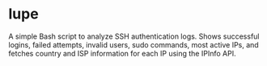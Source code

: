 # lupe
A simple Bash script to analyze SSH authentication logs. Shows successful logins, failed attempts, invalid users, sudo commands, most active IPs, and fetches country and ISP information for each IP using the IPInfo API.
